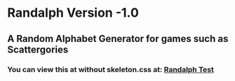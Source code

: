#  Randalph Version -1.0
## A Random Alphabet Generator for games such as Scattergories


### You can view this at without skeleton.css at: [Randalph Test](https://codepen.io/rd_a/pen/KbXdeq)
